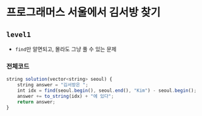# 프로그래머스 서울에서 김서방 찾기
`level1` 
---
- `find`만 알면되고, 몰라도 그냥 풀 수 있는 문제

### 전체코드
```jsx
string solution(vector<string> seoul) {
	string answer = "김서방은 ";
	int idx = find(seoul.begin(), seoul.end(), "Kim") - seoul.begin();
	answer += to_string(idx) + "에 있다";
	return answer;
}
```
